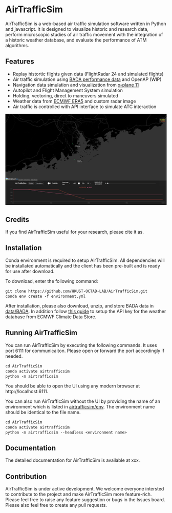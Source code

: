 # AirTrafficSim

AirTrafficSim is a web-based air traffic simulation software written in Python and javascript. It is designed to visualize historic and research data, perform microscopic studies of air traffic movement with the integration of a historic weather database, and evaluate the performance of ATM algorithms.

## Features

- Replay histortic flights given data (FlightRadar 24 and simulated flights)
- Air traffic simulation using [BADA performance data](https://www.eurocontrol.int/model/bada) and OpenAP (WIP)
- Navigation data simulation and visualization from [x-plane 11](https://developer.x-plane.com/docs/data-development-documentation/)
- Autopilot and Flight Management System simulation
- Holding, vectoring, direct to maneuvers simulated
- Weather data from [ECMWF ERA5](https://cds.climate.copernicus.eu/cdsapp#!/dataset/reanalysis-era5-pressure-levels?tab=overview) and custom radar image
- Air traffic is controlled with API interface to simulate ATC interaction

![AirTrafficSim](docs/source/_static/images/AirTrafficSim.png)


## Credits

If you find AirTrafficSim useful for your research, please cite it as.

## Installation

Conda environment is required to setup AirTrafficSim. All dependencies will be installated automatically and the client has been pre-built and is ready for use after download.

To download, enter the following command:

```
git clone https://github.com/HKUST-OCTAD-LAB/AirTrafficSim.git
conda env create -f environment.yml
```

After installation, please also download, unzip, and store BADA data in [data/BADA](data/BADA/). In addition follow [this guide](https://cds.climate.copernicus.eu/api-how-to) to setup the API key for the weather database from ECMWF Climate Data Store.


## Running AirTrafficSim

You can run AirTrafficSim by executing the following commands. It uses port 6111 for communicaiton. Please open or forward the port accordingly if needed.

```
cd AirTrafficSim
conda activate airtrafficsim
python -m airtrafficsim
```

You should be able to open the UI using any modern browser at http://localhost:6111.


You can also run AirTrafficSim without the UI by providing the name of an environment which is listed in [airtrafficsim/env](airtrafficsim/env/). The environment name should be identical to the file name.

```
cd AirTrafficSim
conda activate airtrafficsim
python -m airtrafficsim --headless <environment name>
```

## Documentation

The detailed documentation for AirTrafficSim is available at xxx.

## Contribution

AirTrafficSim is under active development. We welcome everyone intersted to contribute to the project and make AirTrafficSim more feature-rich. Please feel free to raise any feature suggestion or bugs in the Issues board. Please also feel free to create any pull requests.
